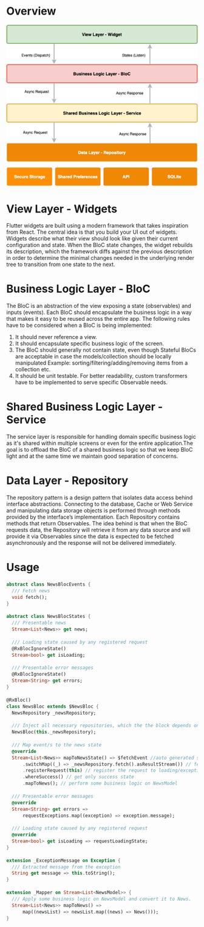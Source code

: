# Overview
![Image of Yaktocat](doc/asset/ArchitecturalDiagram.png)

# View Layer - Widgets
Flutter widgets are built using a modern framework that takes inspiration from React. The central idea is that you build your UI out of widgets. Widgets describe what their view should look like given their current configuration and state. When the BloC state changes, the widget rebuilds its description, which the framework diffs against the previous description in order to determine the minimal changes needed in the underlying render tree to transition from one state to the next.

# Business Logic Layer - BloC
The BloC is an abstraction of the view exposing a state (observables) and inputs (events). Each BloC should encapsulate the business logic in a way that makes it easy to be reused across the entire app. The following rules have to be considered when a BloC is being implemented:
1. It should never reference a view.
2. It should encapsulate specific business logic of the screen.
3. The BloC should generally not contain state, even though Stateful BloCs are acceptable in case the models/collection should be locally manipulated Example: sorting/filtering/adding/removing items from a collection etc.
4. It should be unit testable.
For better readability, custom transformers have to be implemented to serve specific Observable needs.

# Shared Business Logic Layer - Service
The service layer is responsible for handling domain specific business logic as it's shared within multiple screens or even for the entire application.The goal is to offload the BloC of a shared business logic so that we keep BloC light and at the same time we maintain good separation of concerns.

# Data Layer - Repository
The repository pattern is a design pattern that isolates data access behind interface abstractions. Connecting to the database, Cache or Web Service and manipulating data storage objects is performed through methods provided by the interface’s implementation. Each Repository contains methods that return Observables. The idea behind is that when the BloC requests data, the Repository will retrieve it from any data source and will provide it via Observables since the data is expected to be fetched asynchronously and the response will not be delivered immediately.

# Usage

```dart
abstract class NewsBlocEvents {
  /// Fetch news
  void fetch();
}

abstract class NewsBlocStates {
  /// Presentable news
  Stream<List<News>> get news;

  /// Loading state caused by any registered request
  @RxBlocIgnoreState()
  Stream<bool> get isLoading;

  /// Presentable error messages
  @RxBlocIgnoreState()
  Stream<String> get errors;
}

@RxBloc()
class NewsBloc extends $NewsBloc {
  NewsRepository _newsRepository;

  /// Inject all necessary repositories, which the the block depends on.
  NewsBloc(this._newsRepository);

  /// Map event/s to the news state
  @override
  Stream<List<News>> mapToNewsState() => $fetchEvent //auto generated subject
      .switchMap((_) => _newsRepository.fetch().asResultStream()) // fetch news
      .registerRequest(this) // register the request to loading/exception
      .whereSuccess() // get only success state
      .mapToNews(); // perform some business logic on NewsModel

  /// Presentable error messages
  @override
  Stream<String> get errors =>
      requestExceptions.map((exception) => exception.message);

  /// Loading state caused by any registered request
  @override
  Stream<bool> get isLoading => requestLoadingState;
}

extension _ExceptionMessage on Exception {
  /// Extracted message from the exception
  String get message => this.toString();
}

extension _Mapper on Stream<List<NewsModel>> {
  /// Apply some business logic on NewsModel and convert it to News.
  Stream<List<News>> mapToNews() =>
      map((newsList) => newsList.map((news) => News()));
}
```


